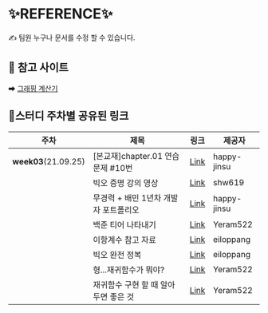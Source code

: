 # ✨REFERENCE✨

✍ 팀원 누구나 문서를 수정 할 수 있습니다.



## 📝 참고 사이트

➡ [그래핑 계산기](https://www.desmos.com/calculator?lang=ko)

## 📝스터디 주차별 공유된 링크

| 주차                 | 제목                              | 링크                                                         | 제공자      |
| -------------------- | --------------------------------- | ------------------------------------------------------------ | ----------- |
| **week03**(21.09.25) | [본교재]chapter.01 연습문제 #10번 | [Link](https://hashcode.co.kr/questions/11652/%EC%9E%90%EB%A3%8C%EA%B5%AC%EC%A1%B0-%EC%8B%9C%EA%B0%84%EB%B3%B5%EC%9E%A1%EB%8F%84-%EC%A7%88%EB%AC%B8%EB%93%9C%EB%A6%BD%EB%8B%88%EB%8B%A4) | happy-jinsu |
|                      | 빅오 증명 강의 영상               | [Link](https://www.youtube.com/watch?v=Chcl71vEkRg&feature=youtu.be) | shw619      |
|                      | 무경력 + 배민 1년차 개발자 포트폴리오| [Link](https://www.notion.so/wbluke/c47951185f404835a982ef97041e59fd) | happy-jinsu |
|                      | 백준 티어 나타내기                | [Link](https://cocoon1787.tistory.com/165) |  Yeram522 |
|                      | 이항계수 참고 자료                |[Link](https://shoark7.github.io/programming/algorithm/3-ways-to-get-binomial-coefficients) | eiloppang |
|                      | 빅오 완전 정복                    |[Link](https://www.youtube.com/watch?v=6Iq5iMCVsXA) | eiloppang |
|                      | 형...재귀함수가 뭐야?              |[Link](https://www.youtube.com/watch?v=RPSVXjcFbvA) | Yeram522 |
|                      | 재귀함수 구현 할 때 알아두면 좋은 것 |[Link](https://dokhakdubini.tistory.com/190) | Yeram522 |
